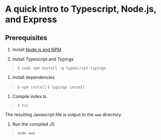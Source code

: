# A quick intro to Typescript, Node.js, and Express

## Prerequisites

1. Install [Node.js and NPM](https://nodejs.org)

1. Install Typescript and Typings

> `$ sudo npm install -g typescript typings`

1. Install dependencies

> `$ npm install`
> `$ typings install`

1. Compile index.ts

> `$ tsc`

The resulting Javascript file is output to the `www` directory.

1. Run the compiled JS

> `node www`
